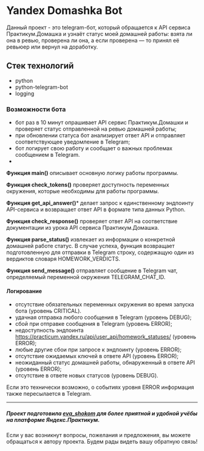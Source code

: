 # Yandex Domashka Bot
Данный проект - это telegram-бот, который обращается к API сервиса Практикум.Домашка и узнаёт статус моей домашней работы: взята ли она в ревью, проверена ли она, а если проверена — то принял её ревьюер или вернул на доработку.
## Стек технологий
- python
- python-telegram-bot
- logging

### Возможности бота
- бот раз в 10 минут опрашивает API сервис Практикум.Домашки и проверяет статус отправленной на ревью домашней работы;
- при обновлении статуса бот анализирует ответ API и отправляет соответствующее уведомление в Telegram;
- бот логирует свою работу и сообщает о важных проблемах сообщением в Telegram.
- 
**Функция main()** описывает основную логику работы программы.
  
**Функция check_tokens()** проверяет доступность переменных окружения, которые необходимы для работы программы. 

**Функция get_api_answer()*** делает запрос к единственному эндпоинту API-сервиса и возвращает ответ API в формате типа данных Python.

**Функция check_response()** проверяет ответ API на соответствие документации из урока API сервиса Практикум.Домашка.

**Функция parse_status()** извлекает из информации о конкретной домашней работе статус. В случае успеха, функция возвращает подготовленную для отправки в Telegram строку, содержащую один из вердиктов словаря HOMEWORK_VERDICTS.

**Функция send_message()** отправляет сообщение в Telegram чат, определяемый переменной окружения TELEGRAM_CHAT_ID. 

#### Логирование
- отсутствие обязательных переменных окружения во время запуска бота (уровень CRITICAL).
- удачная отправка любого сообщения в Telegram (уровень DEBUG);
- сбой при отправке сообщения в Telegram (уровень ERROR);
- недоступность эндпоинта https://practicum.yandex.ru/api/user_api/homework_statuses/ (уровень ERROR);
- любые другие сбои при запросе к эндпоинту (уровень ERROR);
- отсутствие ожидаемых ключей в ответе API (уровень ERROR);
- неожиданный статус домашней работы, обнаруженный в ответе API (уровень ERROR);
- отсутствие в ответе новых статусов (уровень DEBUG).

Если это технически возможно, о событиях уровня ERROR информация также пересылается в Telegram.

---

##### Проект подготовила [eva_shokom](https://github.com/eva-shokom) для более приятной и удобной учёбы на платформе Яндекс.Практикум. 

Если у вас возникнут вопросы, пожелания и предложения, вы можете обращаться к автору проекта. Будем рады видеть вашу обратную связь! 
